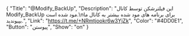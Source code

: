 {
"Title": "@Modify_BackUp",
"Description": "این فیلترشکن توسط کانال Modify_BackUp مود شده است.\nبرای برنامه های مود شده بیشتر به کانال ما بپیوندید.",
"Link": "https://t.me/+NRmtjookr6w3YjZk",
"Color": "#4DD0E1",
"Button": "پیوستن",
"Show": "on"
}

